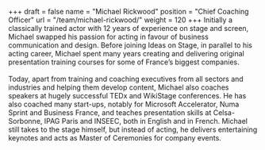 +++
draft		= false
name		= "Michael Rickwood"
position 	= "Chief Coaching Officer"
url			= "/team/michael-rickwood/"
weight		= 120
+++
Initially a classically trained actor with 12 years of experience on stage and screen, Michael swapped his passion for acting in favour of business communication and design. Before joining Ideas on Stage, in parallel to his acting career, Michael spent many years creating and delivering original presentation training courses for some of France’s biggest companies.<br /><br />Today, apart from training and coaching executives from all sectors and industries and helping them develop content, Michael also coaches speakers at hugely successful TEDx and WikiStage conferences. He has also coached many start-ups, notably for Microsoft Accelerator, Numa Sprint and Business France, and teaches presentation skills at Celsa-Sorbonne, IPAG Paris and INSEEC, both in English and in French. Michael still takes to the stage himself, but instead of acting, he delivers entertaining keynotes and acts as Master of Ceremonies for company events.